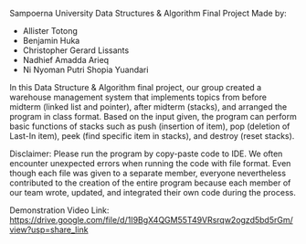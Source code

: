 Sampoerna University Data Structures & Algorithm Final Project
Made by:
- Allister Totong
- Benjamin Huka
- Christopher Gerard Lissants
- Nadhief Amadda Arieq
- Ni Nyoman Putri Shopia Yuandari

In this Data Structure & Algorithm final project, our group created a warehouse management system that implements topics from before midterm (linked list and pointer), after midterm (stacks), and arranged the program in class format. Based on the input given, the program can perform basic functions of stacks such as push (insertion of item), pop (deletion of Last-In item), peek (find specific item in stacks), and destroy (reset stacks). 

Disclaimer:
Please run the program by copy-paste code to IDE. We often encounter unexpected errors when running the code with file format.
Even though each file was given to a separate member, everyone nevertheless contributed to the creation of the entire program because each member of our team wrote, updated, and integrated their own code during the process.

Demonstration Video Link:
https://drive.google.com/file/d/1I9BgX4QGM55T49VRsrqw2ogzd5bd5rGm/view?usp=share_link
